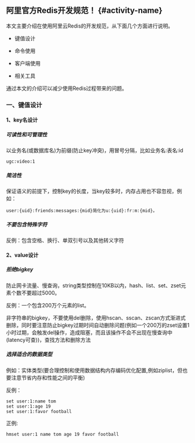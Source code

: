 ## 阿里官方Redis开发规范！ {#activity-name}

本文主要介绍在使用阿里云Redis的开发规范，从下面几个方面进行说明。

* 键值设计

* 命令使用

* 客户端使用

* 相关工具

通过本文的介绍可以减少使用Redis过程带来的问题。

### **一、键值设计**

#### **1、key名设计**

##### 可读性和可管理性

以业务名\(或数据库名\)为前缀\(防止key冲突\)，用冒号分隔，比如业务名:表名:id

```
ugc:video:1
```

##### 简洁性

保证语义的前提下，控制key的长度，当key较多时，内存占用也不容忽视，例如：

```
user:{uid}:friends:messages:{mid}简化为u:{uid}:fr:m:{mid}。
```

##### 不要包含特殊字符

反例：包含空格、换行、单双引号以及其他转义字符

#### **2、value设计**

##### 拒绝bigkey

防止网卡流量、慢查询，string类型控制在10KB以内，hash、list、set、zset元素个数不要超过5000。

反例：一个包含200万个元素的list。

非字符串的bigkey，不要使用del删除，使用hscan、sscan、zscan方式渐进式删除，同时要注意防止bigkey过期时间自动删除问题\(例如一个200万的zset设置1小时过期，会触发del操作，造成阻塞，而且该操作不会不出现在慢查询中\(latency可查\)\)，查找方法和删除方法

##### 选择适合的数据类型

例如：实体类型\(要合理控制和使用数据结构内存编码优化配置,例如ziplist，但也要注意节省内存和性能之间的平衡\)

反例：

```
set user:1:name tom
set user:1:age 19
set user:1:favor football
```

正例:

```
hmset user:1 name tom age 19 favor football
```



